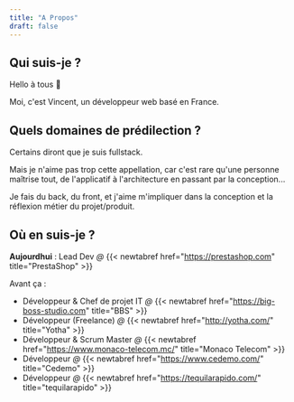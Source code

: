 ```yaml
---
title: "A Propos"
draft: false
---
```


## Qui suis-je ?

Hello à tous 👋

Moi, c'est Vincent, un développeur web basé en France.


## Quels domaines de prédilection ?

Certains diront que je suis fullstack.

Mais je n'aime pas trop cette appellation, car c'est rare qu'une personne maîtrise tout, de l'applicatif à l'architecture en passant par la conception...

Je fais du back, du front, et j'aime m'impliquer dans la conception et la réflexion métier du projet/produit.

## Où en suis-je ?

**Aujourdhui** : Lead Dev *@* {{< newtabref  href="https://prestashop.com" title="PrestaShop" >}}

Avant ça : 
 * Développeur & Chef de projet IT *@* {{< newtabref  href="https://big-boss-studio.com" title="BBS" >}}
 * Développeur (Freelance) *@* {{< newtabref  href="http://yotha.com/" title="Yotha" >}} 
 * Développeur & Scrum Master *@* {{< newtabref  href="https://www.monaco-telecom.mc/" title="Monaco Telecom" >}}
 * Développeur *@* {{< newtabref  href="https://www.cedemo.com/" title="Cedemo" >}}
 * Développeur *@* {{< newtabref  href="https://tequilarapido.com/" title="tequilarapido" >}}
